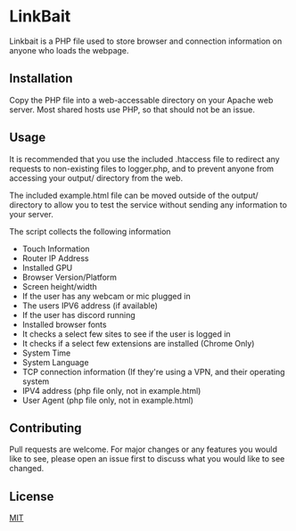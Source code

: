 # LinkBait

Linkbait is a PHP file used to store browser and connection information on anyone who loads the webpage.

## Installation

Copy the PHP file into a web-accessable directory on your Apache web server. Most shared hosts use PHP, so that should not be an issue. 


## Usage

It is recommended that you use the included .htaccess file to redirect any requests to non-existing files to logger.php, and to prevent anyone from accessing your output/ directory from the web.

The included example.html file can be moved outside of the output/ directory to allow you to test the service without sending any information to your server. 

The script collects the following information


- Touch Information
- Router IP Address
- Installed GPU
- Browser Version/Platform
- Screen height/width
- If the user has any webcam or mic plugged in
- The users IPV6 address (if available)
- If the user has discord running
- Installed browser fonts
- It checks a select few sites to see if the user is logged in
- It checks if a select few extensions are installed (Chrome Only) 
- System Time
- System Language
- TCP connection information (If they're using a VPN, and their operating system
- IPV4 address (php file only, not in example.html)
- User Agent (php file only, not in example.html)


## Contributing
Pull requests are welcome. For major changes or any features you would like to see, please open an issue first to discuss what you would like to see changed.

## License
[MIT](https://choosealicense.com/licenses/mit/)
